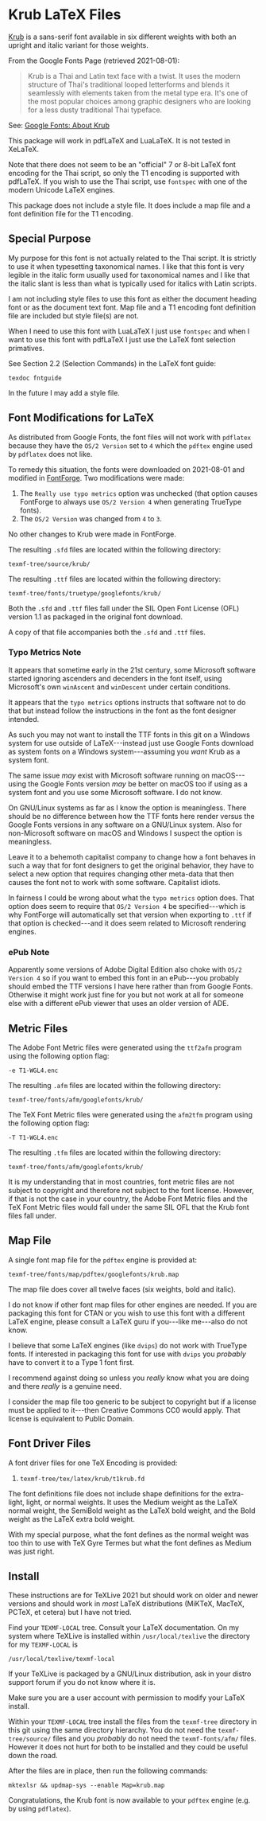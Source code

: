 Krub LaTeX Files
================

[Krub](https://fonts.google.com/specimen/Krub) is a sans-serif font available in
six different weights with both an upright and italic variant for those weights.

From the Google Fonts Page (retrieved 2021-08-01):

> Krub is a Thai and Latin text face with a twist. It uses the modern structure
> of Thai's traditional looped letterforms and blends it seamlessly with
> elements taken from the metal type era. It's one of the most popular choices
> among graphic designers who are looking for a less dusty traditional Thai
> typeface.

See: [Google Fonts: About Krub](https://fonts.google.com/specimen/Krub#about)

This package will work in pdfLaTeX and LuaLaTeX. It is not tested in XeLaTeX.

Note that there does not seem to be an "official" 7 or 8-bit LaTeX font encoding
for the Thai script, so only the T1 encoding is supported with pdfLaTeX. If you
wish to use the Thai script, use `fontspec` with one of the modern Unicode LaTeX
engines.

This package does not include a style file. It does include a map file and a
font definition file for the T1 encoding.


Special Purpose
---------------

My purpose for this font is not actually related to the Thai script. It is
strictly to use it when typesetting taxonomical names. I like that this font is
very legible in the italic form usually used for taxonomical names and I like
that the italic slant is less than what is typically used for italics with Latin
scripts.

I am not including style files to use this font as either the document heading
font or as the document text font. Map file and a T1 encoding font definition
file are included but style file(s) are not.

When I need to use this font with LuaLaTeX I just use `fontspec` and when I want
to use this font with pdfLaTeX I just use the LaTeX font selection primatives.

See Section 2.2 (Selection Commands) in the LaTeX font guide:

    texdoc fntguide

In the future I may add a style file.


Font Modifications for LaTeX
----------------------------

As distributed from Google Fonts, the font files will not work with `pdflatex`
because they have the `OS/2 Version` set to `4` which the `pdftex` engine used
by `pdflatex` does not like.

To remedy this situation, the fonts were downloaded on 2021-08-01 and modified
in [FontForge](https://fontforge.org/). Two modifications were made:

1. The `Really use typo metrics` option was unchecked (that option causes
   FontForge to always use `OS/2 Version 4` when generating TrueType fonts).
2. The `OS/2 Version` was changed from `4` to `3`.

No other changes to Krub were made in FontForge.

The resulting `.sfd` files are located within the following directory:

    texmf-tree/source/krub/

The resulting `.ttf` files are located within the following directory:

    texmf-tree/fonts/truetype/googlefonts/krub/

Both the `.sfd` and `.ttf` files fall under the SIL Open Font License (OFL)
version 1.1 as packaged in the original font download.

A copy of that file accompanies both the `.sfd` and `.ttf` files.


### Typo Metrics Note

It appears that sometime early in the 21st century, some Microsoft software
started ignoring ascenders and decenders in the font itself, using Microsoft's
own `winAscent` and `winDescent` under certain conditions.

It appears that the `typo metrics` options instructs that software not to do
that but instead follow the instructions in the font as the font designer
intended.

As such you may not want to install the TTF fonts in this git on a Windows
system for use outside of LaTeX---instead just use Google Fonts download as
system fonts on a Windows system---assuming you *want* Krub as a system font.

The same issue *may* exist with Microsoft software running on macOS---using the
Google Fonts version *may* be better on macOS too if using as a system font and
you use some Microsoft software. I do not know.

On GNU/Linux systems as far as I know the option is meaningless. There should
be no difference between how the TTF fonts here render versus the Google Fonts
versions in any software on a GNU/Linux system. Also for non-Microsoft software
on macOS and Windows I suspect the option is meaningless.

Leave it to a behemoth capitalist company to change how a font behaves in such
a way that for font designers to get the original behavior, they have to select
a new option that requires changing other meta-data that then causes the font
not to work with some software. Capitalist idiots.

In fairness I could be wrong about what the `typo metrics` option does. That
option does seem to require that `OS/2 Version 4` be specified---which is why
FontForge will automatically set that version when exporting to `.ttf` if that
option is checked---and it does seem related to Microsoft rendering engines.

### ePub Note

Apparently some versions of Adobe Digital Edition also choke with `OS/2 Version
4` so if you want to embed this font in an ePub---you probably should embed the
TTF versions I have here rather than from Google Fonts. Otherwise it might work
just fine for you but not work at all for someone else with a different ePub
viewer that uses an older version of ADE.


Metric Files
------------

The Adobe Font Metric files were generated using the `ttf2afm` program using
the following option flag:

    -e T1-WGL4.enc

The resulting `.afm` files are located within the following directory:

    texmf-tree/fonts/afm/googlefonts/krub/

The TeX Font Metric files were generated using the `afm2tfm` program using the
following option flag:

    -T T1-WGL4.enc

The resulting `.tfm` files are located within the following directory:

    texmf-tree/fonts/afm/googlefonts/krub/

It is my understanding that in most countries, font metric files are not subject
to copyright and therefore not subject to the font license. However, if that is
not the case in your country, the Adobe Font Metric files and the TeX Font
Metric files would fall under the same SIL OFL that the Krub font files fall
under.


Map File
--------

A single font map file for the `pdftex` engine is provided at:

    texmf-tree/fonts/map/pdftex/googlefonts/krub.map

The map file does cover all twelve faces (six weights, bold and italic).

I do not know if other font map files for other engines are needed. If you are
packaging this font for CTAN or you wish to use this font with a different
LaTeX engine, please consult a LaTeX guru if you---like me---also do not know.

I believe that some LaTeX engines (like `dvips`) do not work with TrueType
fonts. If interested in packaging this font for use with `dvips` you *probably*
have to convert it to a Type 1 font first.

I recommend against doing so unless you *really* know what you are doing and
there *really* is a genuine need.

I consider the map file too generic to be subject to copyright but if a license
must be applied to it---then Creative Commons CC0 would apply. That license is
equivalent to Public Domain.


Font Driver Files
-----------------

A font driver files for one TeX Encoding is provided:

1. `texmf-tree/tex/latex/krub/t1krub.fd`

The font definitions file does not include shape definitions for the
extra-light, light, or normal weights. It uses the Medium weight as the LaTeX
normal weight, the SemiBold weight as the LaTeX bold weight, and the Bold weight
as the LaTeX extra bold weight.

With my special purpose, what the font defines as the normal weight was too thin
to use with TeX Gyre Termes but what the font defines as Medium was just right.


Install
-------

These instructions are for TeXLive 2021 but should work on older and newer
versions and should work in *most* LaTeX distributions (MiKTeX, MacTeX, PCTeX,
et cetera) but I have not tried.

Find your `TEXMF-LOCAL` tree. Consult your LaTeX documentation. On my system
where TeXLive is installed within `/usr/local/texlive` the directory for my
`TEXMF-LOCAL` is

    /usr/local/texlive/texmf-local

If your TeXLive is packaged by a GNU/Linux distribution, ask in your distro
support forum if you do not know where it is.

Make sure you are a user account with permission to modify your LaTeX install.

Within your `TEXMF-LOCAL` tree install the files from the `texmf-tree`
directory in this git using the same directory hierarchy. You do not need the
`texmf-tree/source/` files and you *probably* do not need the
`texmf-fonts/afm/` files. However it does not hurt for both to be installed and
they could be useful down the road.

After the files are in place, then run the following commands:

    mktexlsr && updmap-sys --enable Map=krub.map

Congratulations, the Krub font is now available to your `pdftex` engine
(e.g. by using `pdflatex`).
